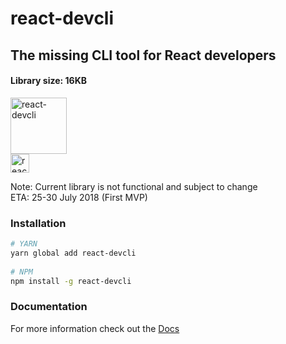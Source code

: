 # react-devcli

## The missing CLI tool for React developers

#### Library size: 16KB

<img src="https://cdn.jsdelivr.net/gh/steevehook/react-devcli@e85b3e5b/icons/logo-long.svg" alt="react-devcli" height="90px"/>

<br/>

<img src="https://cdn.jsdelivr.net/gh/steevehook/react-devcli@597a24dc/icons/warning.svg" alt="react-devcli" height="30px"/>

Note: Current library is not functional and subject to change  
ETA: 25-30 July 2018 (First MVP)

### Installation

```bash
# YARN
yarn global add react-devcli
  
# NPM
npm install -g react-devcli
```

### Documentation

For more information check out the
[Docs](https://react-devcli.netlify.com/)
